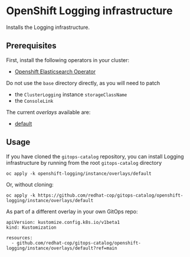 # OpenShift Logging infrastructure

Installs the Logging infrastructure.

## Prerequisites

First, install the following operators in your cluster:

- [Openshift Elasticsearch Operator](../../elasticsearch-operator)

Do not use the `base` directory directly, as you will need to patch 
* the `ClusterLogging` instance `storageClassName`
* the `ConsoleLink`

The current *overlays* available are:
* [default](overlays/default)

## Usage

If you have cloned the `gitops-catalog` repository, you can install Logging infrastructure by running from the root `gitops-catalog` directory

```
oc apply -k openshift-logging/instance/overlays/default
```

Or, without cloning:

```
oc apply -k https://github.com/redhat-cop/gitops-catalog/openshift-logging/instance/overlays/default
```

As part of a different overlay in your own GitOps repo:

```
apiVersion: kustomize.config.k8s.io/v1beta1
kind: Kustomization

resources:
  - github.com/redhat-cop/gitops-catalog/openshift-logging/instance/overlays/default?ref=main
```